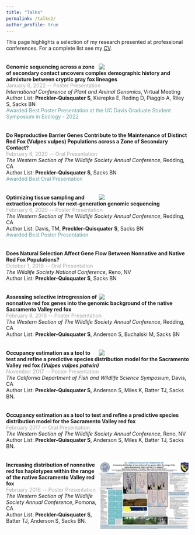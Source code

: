 ```yaml
---
title: "Talks"
permalink: /talks2/
author_profile: true
---
```

This page highlights a selection of my research presented at professional conferences. For a complete list see my [CV](https://squisquater.github.io/cv/).\
\
\
[<img align="right" src="/files/Preckler-Quisquater_TWS2022.pdf" width="250">](/files/Preckler-Quisquater_TWS2022.pdf)
**Genomic sequencing across a zone of secondary contact uncovers complex demographic history and admixture between cryptic gray fox lineages** \
<span style="color:darkgray">January 8, 2022 -- Poster Presentation</span> \
*International Conference of Plant and Animal Genomics*, Virtual Meeting \
Author List: **Preckler-Quisquater S**, Kierepka E, Reding D, Piaggio A, Riley S, Sacks BN \
<span style="color:cadetblue">Awarded Best Poster Presentation at the UC Davis Graduate Student Symposium in Ecology - 2022</span> \
\
\
**Do Reproductive Barrier Genes Contribute to the Maintenance of Distinct Red Fox (Vulpes vulpes) Populations across a Zone of Secondary Contact?** \
<span style="color:darkgray">February 6, 2020 -- Oral Presentation</span> \
*The Western Section of The Wildlife Society Annual Conference*, Redding, CA \
Author List: **Preckler-Quisquater S**, Sacks BN \
<span style="color:cadetblue">Awarded Best Oral Presentation</span> \
\
\
[<img align="right" src="/files/Davis-2020-poster.pdf" width="250">](/files/Davis-2020-poster.pdf)
**Optimizing tissue sampling and extraction protocols for next-generation genomic sequencing** \
<span style="color:darkgray">February 6, 2020 -- Poster Presentation</span> \
*The Western Section of The Wildlife Society Annual Conference*, Redding, CA \
Author List: Davis, TM, **Preckler-Quisquater S**, Sacks BN \
<span style="color:cadetblue">Awarded Best Poster Presentation</span> \
\
\
**Does Natural Selection Affect Gene Flow Between Nonnative and Native Red Fox Populations?** \
<span style="color:darkgray">October 1, 2019 -- Oral Presentation</span> \
*The Wildlife Society National Conference*, Reno, NV \
Author List: **Preckler-Quisquater S**, Sacks BN \
\
\
[<img align="right" src="/files/TWS2018-Poster.pdf" width="250">](/files/TWS2018-Poster.pdf)
**Assessing selective introgression of nonnative red fox genes into the genomic background of the native Sacramento Valley red fox** \
<span style="color:darkgray">February 8, 2018 -- Poster Presentation</span> \
*The Western Section of The Wildlife Society Annual Conference*, Redding, CA \
Author List: **Preckler-Quisquater S**, Anderson S, Buchalski M, Sacks BN \
\
\
[<img align="right" src="/files/CDFWScienceSymposiumOccModel2017.pdf" width="250">](/files/CDFWScienceSymposiumOccModel2017.pdf)
**Occupancy estimation as a tool to test and refine a predictive species distribution model for the Sacramento Valley red fox *(Vulpes vulpes patwin)*** \
<span style="color:darkgray">November 2017 -- Poster Presentation</span> \
*The California Department of Fish and Wildlife Science Symposium*, Davis, CA \
Author List: **Preckler-Quisquater S**, Anderson S, Miles K, Batter TJ, Sacks BN. \
\
\
**Occupancy estimation as a tool to test and refine a predictive species distribution model for the Sacramento Valley red fox** \
<span style="color:darkgray">February 2017 -- Oral Presentation</span> \
*The Western Section of The Wildlife Society Annual Conference*, Reno, NV \
Author List: **Preckler-Quisquater S**, Anderson S, Miles K, Batter TJ, Sacks BN. \
\
\
[<img align="right" src="/files/TWS2016-poster.pdf" width="250">](/files/TWS2016-poster.pdf)
**Increasing distribution of nonnative red fox haplotypes within the range of the native Sacramento Valley red fox** \
<span style="color:darkgray">February 2016 -- Poster Presentation</span> \
*The Western Section of The Wildlife Society Annual Conference*, Pomona, CA \
Author List: **Preckler-Quisquater S**,  Batter TJ, Anderson S, Sacks BN.





